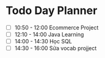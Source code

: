

# Todo Day Planner

- [ ] 10:50 - 12:00 Ecommerce Project
- [ ] 12:10 - 14:00 Java Learning
- [ ] 14:00 - 14:30 Học SQL
- [ ] 14:30 - 16:00 Sửa vocab projject
